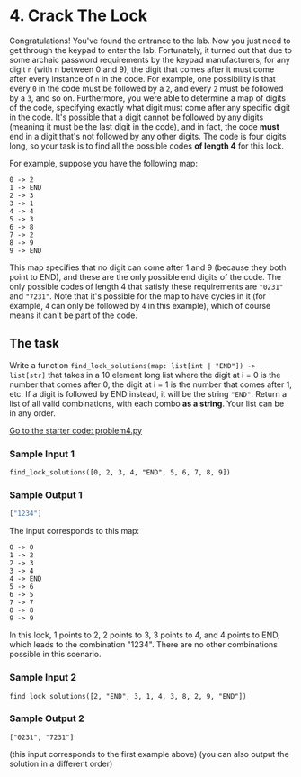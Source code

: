 
# 4. Crack The Lock
Congratulations! You've found the entrance to the lab. Now you just need to get through the keypad to enter
the lab. Fortunately, it turned out that due to some archaic password requirements by the keypad manufacturers,
for any digit `n` (with n between 0 and 9), the digit that comes after it must come after every instance of `n` in
the code. For example, one possibility is that every `0` in the code must be followed by a `2`, and every `2` must be
followed by a `3`, and so on. Furthermore, you were able to determine a map of digits of the code, specifying exactly
what digit must come after any specific digit in the code. It's possible that a digit cannot be followed by any digits
(meaning it must be the last digit in the code), and in fact, the code **must** end in a digit that's not followed
by any other digits. The code is four digits long, so your task is to find all the possible codes 
**of length 4** for this lock.

For example, suppose you have the following map:
```
0 -> 2
1 -> END
2 -> 3
3 -> 1
4 -> 4
5 -> 3
6 -> 8
7 -> 2
8 -> 9
9 -> END
```
This map specifies that no digit can come after 1 and 9 (because they both point to END), and these are the only possible
end digits of the code. The only possible codes of length 4 that satisfy these requirements are `"0231"` and `"7231"`. 
Note that it's possible for the map to have cycles in it (for example, `4` can only be followed by `4` in this example), 
which of course means it can't be part of the code.

## The task
Write a function `find_lock_solutions(map: list[int | "END"]) -> list[str]` that takes in a 10 element long list where the
digit at i = 0 is the number that comes after 0, the digit at i = 1 is the number that comes after 1, etc. If a digit is followed
by END instead, it will be the string `"END"`. Return a list of all valid combinations, with each combo **as a string**. Your
list can be in any order.

[Go to the starter code: problem4.py](problem4.py)

### Sample Input 1
```python3
find_lock_solutions([0, 2, 3, 4, "END", 5, 6, 7, 8, 9])
```
### Sample Output 1
```python
["1234"]
```
The input corresponds to this map:
```
0 -> 0
1 -> 2
2 -> 3
3 -> 4
4 -> END
5 -> 6
6 -> 5
7 -> 7
8 -> 8
9 -> 9
```
In this lock, 1 points to 2, 2 points to 3, 3 points to 4, and 4 points to END, which leads to the combination "1234". There
are no other combinations possible in this scenario.

### Sample Input 2
```python3
find_lock_solutions([2, "END", 3, 1, 4, 3, 8, 2, 9, "END"])
```
### Sample Output 2
```python3
["0231", "7231"]
```
(this input corresponds to the first example above)
(you can also output the solution in a different order)
